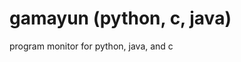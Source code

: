 gamayun (python, c, java) </br>
=====================================
program monitor for python, java, and c 

